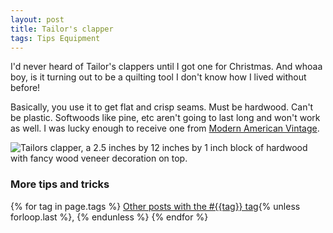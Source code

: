 ```yaml
---
layout: post
title: Tailor's clapper
tags: Tips Equipment
---
```

I'd never heard of Tailor's clappers until I got one for Christmas. And whoaa boy, is it turning out to be a quilting tool I don't know how I lived without before! 

Basically, you use it to get flat and crisp seams. Must be hardwood. Can't be plastic. Softwoods like pine, etc aren't going to last long and won't work as well. I was lucky enough to receive one from [Modern American Vintage](https://modernamericanvintage.com/collections/quilting-tools/products/clappers). 

![Tailors clapper, a 2.5 inches by 12 inches by 1 inch block of hardwood with fancy wood veneer decoration on top.](tailor-clapper.jpg)

### More tips and tricks

  {% for tag in page.tags %}
  <a class="post" href="/tag/{{tag}}">Other posts with the #{{tag}} tag</a>{% unless forloop.last %}, {% endunless %}
  {% endfor %}
